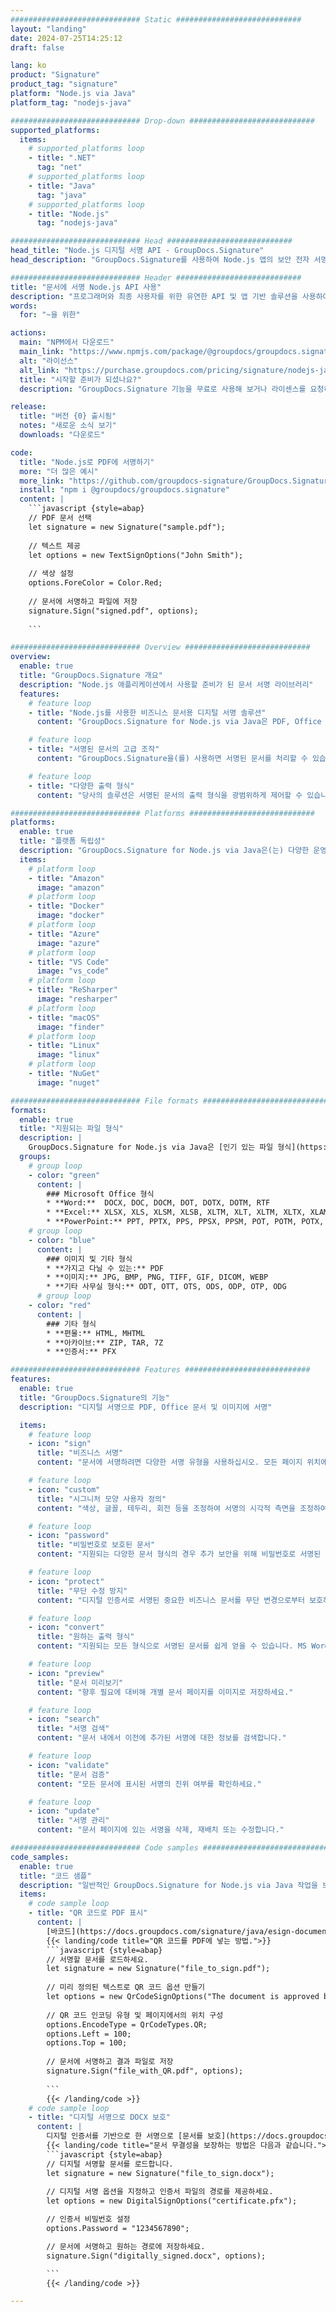 ```yaml
---
############################# Static ############################
layout: "landing"
date: 2024-07-25T14:25:12
draft: false

lang: ko
product: "Signature"
product_tag: "signature"
platform: "Node.js via Java"
platform_tag: "nodejs-java"

############################# Drop-down ############################
supported_platforms:
  items:
    # supported_platforms loop
    - title: ".NET"
      tag: "net"
    # supported_platforms loop
    - title: "Java"
      tag: "java"
    # supported_platforms loop
    - title: "Node.js"
      tag: "nodejs-java"

############################# Head ############################
head_title: "Node.js 디지털 서명 API - GroupDocs.Signature"
head_description: "GroupDocs.Signature를 사용하여 Node.js 앱의 보안 전자 서명을 통합하세요. 문서 서명 작업 흐름을 쉽고 효율적으로 간소화하세요."

############################# Header ############################
title: "문서에 서명 Node.js API 사용"
description: "프로그래머와 최종 사용자를 위한 유연한 API 및 앱 기반 솔루션을 사용하여 모든 플랫폼에서 디지털 문서 및 이미지에 서명하십시오."
words:
  for: "~을 위한"

actions:
  main: "NPM에서 다운로드"
  main_link: "https://www.npmjs.com/package/@groupdocs/groupdocs.signature/"
  alt: "라이선스"
  alt_link: "https://purchase.groupdocs.com/pricing/signature/nodejs-java/"
  title: "시작할 준비가 되셨나요?"
  description: "GroupDocs.Signature 기능을 무료로 사용해 보거나 라이센스를 요청하세요"

release:
  title: "버전 {0} 출시됨"
  notes: "새로운 소식 보기"
  downloads: "다운로드"

code:
  title: "Node.js로 PDF에 서명하기"
  more: "더 많은 예시"
  more_link: "https://github.com/groupdocs-signature/GroupDocs.Signature-for-Node.js-via-Java/"
  install: "npm i @groupdocs/groupdocs.signature"
  content: |
    ```javascript {style=abap}   
    // PDF 문서 선택
    let signature = new Signature("sample.pdf");
    
    // 텍스트 제공
    let options = new TextSignOptions("John Smith");
    
    // 색상 설정
    options.ForeColor = Color.Red;
    
    // 문서에 서명하고 파일에 저장
    signature.Sign("signed.pdf", options);
    
    ```

############################# Overview ############################
overview:
  enable: true
  title: "GroupDocs.Signature 개요"
  description: "Node.js 애플리케이션에서 사용할 준비가 된 문서 서명 라이브러리"
  features:
    # feature loop
    - title: "Node.js를 사용한 비즈니스 문서용 디지털 서명 솔루션"
      content: "GroupDocs.Signature for Node.js via Java은 PDF, Office 문서 및 이미지에 대한 포괄적인 디지털 서명 옵션 세트를 제공합니다. 텍스트, 바코드, 이미지, 디지털 인증서 및 메타데이터를 사용할 수 있습니다. 간소화된 문서 처리로 효율성이 보장됩니다."

    # feature loop
    - title: "서명된 문서의 고급 조작"
      content: "GroupDocs.Signature을(를) 사용하면 서명된 문서를 처리할 수 있습니다. 다양한 기준을 사용하여 서명을 검색하고 유효성을 검사합니다. 또한, 상세한 문서 정보를 추출하거나 페이지의 미리보기 이미지를 생성합니다."

    # feature loop
    - title: "다양한 출력 형식"
      content: "당사의 솔루션은 서명된 문서의 출력 형식을 광범위하게 제어할 수 있습니다. 모든 페이지에 서명을 정확하게 배치하고 모양을 사용자 정의하세요. 서명된 문서를 지원되는 다양한 형식으로 저장하고 선택적으로 비밀번호로 보안을 설정하세요."

############################# Platforms ############################
platforms:
  enable: true
  title: "플랫폼 독립성"
  description: "GroupDocs.Signature for Node.js via Java은(는) 다양한 운영 체제로 문서 처리를 수행합니다."
  items:
    # platform loop
    - title: "Amazon"
      image: "amazon"
    # platform loop
    - title: "Docker"
      image: "docker"
    # platform loop
    - title: "Azure"
      image: "azure"
    # platform loop
    - title: "VS Code"
      image: "vs_code"
    # platform loop
    - title: "ReSharper"
      image: "resharper"
    # platform loop
    - title: "macOS"
      image: "finder"
    # platform loop
    - title: "Linux"
      image: "linux"
    # platform loop
    - title: "NuGet"
      image: "nuget"

############################# File formats ############################
formats:
  enable: true
  title: "지원되는 파일 형식"
  description: |
    GroupDocs.Signature for Node.js via Java은 [인기 있는 파일 형식](https://docs.groupdocs.com/signature/java/supported-document-formats/)에 대한 작업을 용이하게 합니다.
  groups:
    # group loop
    - color: "green"
      content: |
        ### Microsoft Office 형식
        * **Word:**  DOCX, DOC, DOCM, DOT, DOTX, DOTM, RTF
        * **Excel:** XLSX, XLS, XLSM, XLSB, XLTM, XLT, XLTM, XLTX, XLAM, SXC, SpreadsheetML
        * **PowerPoint:** PPT, PPTX, PPS, PPSX, PPSM, POT, POTM, POTX, PPTM
    # group loop
    - color: "blue"
      content: |
        ### 이미지 및 기타 형식
        * **가지고 다닐 수 있는:** PDF
        * **이미지:** JPG, BMP, PNG, TIFF, GIF, DICOM, WEBP
        * **기타 사무실 형식:** ODT, OTT, OTS, ODS, ODP, OTP, ODG
      # group loop
    - color: "red"
      content: |
        ### 기타 형식
        * **편물:** HTML, MHTML
        * **아카이브:** ZIP, TAR, 7Z
        * **인증서:** PFX

############################# Features ############################
features:
  enable: true
  title: "GroupDocs.Signature의 기능"
  description: "디지털 서명으로 PDF, Office 문서 및 이미지에 서명"

  items:
    # feature loop
    - icon: "sign"
      title: "비즈니스 서명"
      content: "문서에 서명하려면 다양한 서명 유형을 사용하십시오. 모든 페이지 위치에 디지털 서명을 정확하게 배치합니다."

    # feature loop
    - icon: "custom"
      title: "시그니처 모양 사용자 정의"
      content: "색상, 글꼴, 테두리, 회전 등을 조정하여 서명의 시각적 측면을 조정하여 원하는 결과를 얻으세요."

    # feature loop
    - icon: "password"
      title: "비밀번호로 보호된 문서"
      content: "지원되는 다양한 문서 형식의 경우 추가 보안을 위해 비밀번호로 서명된 문서를 보호하세요."

    # feature loop
    - icon: "protect"
      title: "무단 수정 방지"
      content: "디지털 인증서로 서명된 중요한 비즈니스 문서를 무단 변경으로부터 보호하세요."

    # feature loop
    - icon: "convert"
      title: "원하는 출력 형식"
      content: "지원되는 모든 형식으로 서명된 문서를 쉽게 얻을 수 있습니다. MS Word 문서를 PDF 형식으로 쉽게 변환하세요."

    # feature loop
    - icon: "preview"
      title: "문서 미리보기"
      content: "향후 필요에 대비해 개별 문서 페이지를 이미지로 저장하세요."

    # feature loop
    - icon: "search"
      title: "서명 검색"
      content: "문서 내에서 이전에 추가된 서명에 대한 정보를 검색합니다."

    # feature loop
    - icon: "validate"
      title: "문서 검증"
      content: "모든 문서에 표시된 서명의 진위 여부를 확인하세요."

    # feature loop
    - icon: "update"
      title: "서명 관리"
      content: "문서 페이지에 있는 서명을 삭제, 재배치 또는 수정합니다."

############################# Code samples ############################
code_samples:
  enable: true
  title: "코드 샘플"
  description: "일반적인 GroupDocs.Signature for Node.js via Java 작업을 보여주는 예시"
  items:
    # code sample loop
    - title: "QR 코드로 PDF 표시"
      content: |
        [바코드](https://docs.groupdocs.com/signature/java/esign-document-with-qr-code-signature/)를 특정 PDF 문서 페이지에 통합하면 비즈니스 프로세스를 간소화할 수 있습니다. 이 섹션에서는 GroupDocs.Signature for Node.js via Java을(를) 사용하여 QR 코드를 추가하는 예를 제공합니다.
        {{< landing/code title="QR 코드를 PDF에 넣는 방법.">}}
        ```javascript {style=abap}
        // 서명할 문서를 로드하세요.
        let signature = new Signature("file_to_sign.pdf");
        
        // 미리 정의된 텍스트로 QR 코드 옵션 만들기
        let options = new QrCodeSignOptions("The document is approved by John Smith");
        
        // QR 코드 인코딩 유형 및 페이지에서의 위치 구성
        options.EncodeType = QrCodeTypes.QR;
        options.Left = 100;
        options.Top = 100;
            
        // 문서에 서명하고 결과 파일로 저장
        signature.Sign("file_with_QR.pdf", options);
        
        ```
        {{< /landing/code >}}
    # code sample loop
    - title: "디지털 서명으로 DOCX 보호"
      content: |
        디지털 인증서를 기반으로 한 서명으로 [문서를 보호](https://docs.groupdocs.com/signature/java/esign-document-with-digital-signature/)하세요. 디지털 서명은 내용 변경으로부터 비즈니스 문서를 보호합니다.
        {{< landing/code title="문서 무결성을 보장하는 방법은 다음과 같습니다.">}}
        ```javascript {style=abap}   
        // 디지털 서명할 문서를 로드합니다.
        let signature = new Signature("file_to_sign.docx");
        
        // 디지털 서명 옵션을 지정하고 인증서 파일의 경로를 제공하세요.
        let options = new DigitalSignOptions("certificate.pfx");

        // 인증서 비밀번호 설정
        options.Password = "1234567890";

        // 문서에 서명하고 원하는 경로에 저장하세요.
        signature.Sign("digitally_signed.docx", options);

        ```
        {{< /landing/code >}}

---
```

